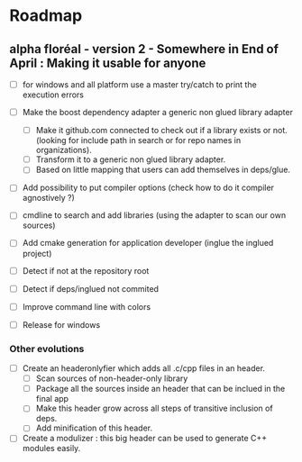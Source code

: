 # Roadmap

## alpha floréal - version 2 - Somewhere in End of April : Making it usable for anyone

  - [ ] for windows and all platform use a master try/catch to print the execution errors
  - [ ] Make the boost dependency adapter a generic non glued library adapter
    - [ ] Make it github.com connected to check out if a library exists or not. (looking for include path in search or for repo names in organizations).
    - [ ] Transform it to a generic non glued library adapter.
    - [ ] Based on little mapping that users can add themselves in deps/glue.

  - [ ] Add possibility to put compiler options (check how to do it compiler agnostively ?)

  - [ ] cmdline to search and add libraries (using the adapter to scan our own sources)

  - [ ] Add cmake generation for application developer (inglue the inglued project)

  - [ ] Detect if not at the repository root
  - [ ] Detect if deps/inglued not commited
  - [ ] Improve command line with colors

  - [ ] Release for windows 

### Other evolutions

  - [ ] Create an headeronlyfier which adds all .c/cpp files in an header.
    - [ ] Scan sources of non-header-only library
    - [ ] Package all the sources inside an header that can be inclued in the final app
    - [ ] Make this header grow across all steps of transitive inclusion of deps.
    - [ ] Add minification of this header.
  - [ ] Create a modulizer : this big header can be used to generate C++ modules easily.
